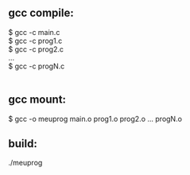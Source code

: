 ## gcc compile:
$ gcc -c main.c <br>
$ gcc -c prog1.c <br>
$ gcc -c prog2.c 
<br>
...
<br>
$ gcc -c progN.c <br>
<br>

## gcc mount: 
$ gcc -o meuprog main.o prog1.o prog2.o ... progN.o
<br>

## build:
./meuprog

